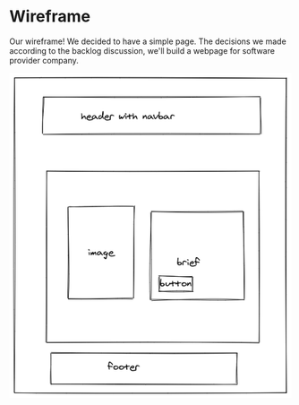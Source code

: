 # Wireframe

Our wireframe! We decided to have a simple page.
The decisions we made according to the backlog discussion, we'll build a webpage
for software provider company.


![wireframe of Website](wireframe.png)